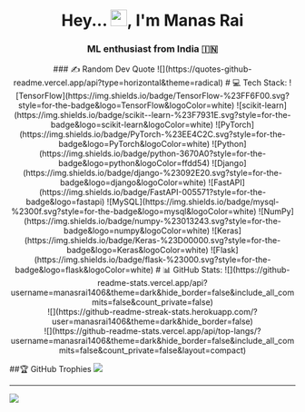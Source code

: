 <h1 align="center">Hey... <img src="https://github.com/TheDudeThatCode/TheDudeThatCode/blob/master/Assets/Hi.gif" width="29">, I'm Manas Rai </h1>
<h3 align="center">ML enthusiast from India 🇮🇳 </h3>

<p align="center">
### ✍️ Random Dev Quote
![](https://quotes-github-readme.vercel.app/api?type=horizontal&theme=radical)
# 💻 Tech Stack:
![TensorFlow](https://img.shields.io/badge/TensorFlow-%23FF6F00.svg?style=for-the-badge&logo=TensorFlow&logoColor=white) ![scikit-learn](https://img.shields.io/badge/scikit--learn-%23F7931E.svg?style=for-the-badge&logo=scikit-learn&logoColor=white) ![PyTorch](https://img.shields.io/badge/PyTorch-%23EE4C2C.svg?style=for-the-badge&logo=PyTorch&logoColor=white) ![Python](https://img.shields.io/badge/python-3670A0?style=for-the-badge&logo=python&logoColor=ffdd54) ![Django](https://img.shields.io/badge/django-%23092E20.svg?style=for-the-badge&logo=django&logoColor=white) ![FastAPI](https://img.shields.io/badge/FastAPI-005571?style=for-the-badge&logo=fastapi) ![MySQL](https://img.shields.io/badge/mysql-%2300f.svg?style=for-the-badge&logo=mysql&logoColor=white) ![NumPy](https://img.shields.io/badge/numpy-%23013243.svg?style=for-the-badge&logo=numpy&logoColor=white) ![Keras](https://img.shields.io/badge/Keras-%23D00000.svg?style=for-the-badge&logo=Keras&logoColor=white) ![Flask](https://img.shields.io/badge/flask-%23000.svg?style=for-the-badge&logo=flask&logoColor=white)
# 📊 GitHub Stats:
![](https://github-readme-stats.vercel.app/api?username=manasrai1406&theme=dark&hide_border=false&include_all_commits=false&count_private=false)<br/>
![](https://github-readme-streak-stats.herokuapp.com/?user=manasrai1406&theme=dark&hide_border=false)<br/>
![](https://github-readme-stats.vercel.app/api/top-langs/?username=manasrai1406&theme=dark&hide_border=false&include_all_commits=false&count_private=false&layout=compact)

##🏆 GitHub Trophies
![](https://github-profile-trophy.vercel.app/?username=manasrai1406&theme=radical&no-frame=false&no-bg=true&margin-w=4)


---
[![](https://visitcount.itsvg.in/api?id=manasrai1406&icon=0&color=0)](https://visitcount.itsvg.in)




